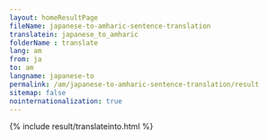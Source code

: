 ```yaml
---
layout: homeResultPage
fileName: japanese-to-amharic-sentence-translation
translatein: japanese_to_amharic
folderName : translate
lang: am
from: ja
to: am
langname: japanese-to
permalink: /am/japanese-to-amharic-sentence-translation/result
sitemap: false
nointernationalization: true
---
```

{% include result/translateinto.html %}

<script src="/js/result/translation.js" data-foldername="{{page.folderName}}" data-lang="{{page.lang}}"></script>
